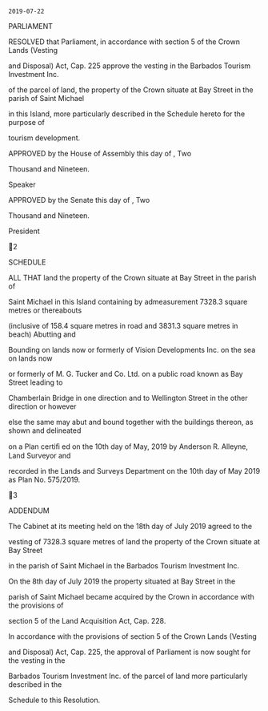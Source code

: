                                                                                                                                2019-07-22

PARLIAMENT

RESOLVED that Parliament, in accordance with section 5 of the Crown Lands (Vesting

and  Disposal)  Act,  Cap.  225  approve  the  vesting  in  the  Barbados  Tourism  Investment  Inc.

of the parcel of land, the property of the Crown situate at Bay Street in the parish of Saint Michael

in  this  Island,  more  particularly  described  in  the  Schedule  hereto  for  the  purpose  of

tourism development.

APPROVED by the House of Assembly this            day of                               , Two

Thousand and Nineteen.

Speaker

APPROVED  by  the  Senate  this                      day  of                                                          , Two

Thousand and Nineteen.

President

2

SCHEDULE

ALL THAT land the property of the Crown situate at Bay Street in the parish of

Saint Michael in this Island containing by admeasurement 7328.3 square metres or thereabouts

(inclusive  of  158.4  square  metres  in  road  and  3831.3  square  metres  in  beach) Abutting  and

Bounding  on  lands  now  or  formerly  of  Vision  Developments  Inc.  on  the  sea  on  lands  now

or  formerly  of  M.  G.  Tucker  and  Co.  Ltd.  on  a  public  road  known  as  Bay  Street  leading  to

Chamberlain Bridge in one direction and to Wellington Street in the other direction or however

else the same may abut and bound together with the buildings thereon, as shown and delineated

on a Plan certiﬁ ed on the 10th day of May, 2019 by Anderson R. Alleyne, Land Surveyor and

recorded in the Lands and Surveys Department on the 10th day of May 2019 as Plan No. 575/2019.

3

ADDENDUM

The  Cabinet  at  its  meeting  held  on  the  18th  day  of  July  2019  agreed  to  the

vesting  of  7328.3  square  metres  of  land  the  property  of  the  Crown  situate  at  Bay  Street

in the parish of Saint Michael in the Barbados Tourism Investment Inc.

On  the  8th  day  of  July  2019  the  property  situated  at  Bay  Street  in  the

parish  of  Saint  Michael  became  acquired  by  the  Crown  in  accordance  with  the  provisions  of

section 5 of the Land Acquisition Act, Cap. 228.

In  accordance  with  the  provisions  of  section  5  of  the  Crown  Lands  (Vesting

and  Disposal) Act,  Cap.  225,  the  approval  of  Parliament  is  now  sought  for  the  vesting  in  the

Barbados  Tourism  Investment  Inc.  of  the  parcel  of  land  more  particularly  described  in  the

Schedule to this Resolution.

